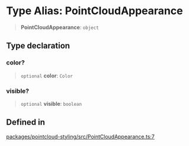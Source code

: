 # Type Alias: PointCloudAppearance

> **PointCloudAppearance**: `object`

## Type declaration

### color?

> `optional` **color**: `Color`

### visible?

> `optional` **visible**: `boolean`

## Defined in

[packages/pointcloud-styling/src/PointCloudAppearance.ts:7](https://github.com/cognitedata/reveal/blob/3aaed3491dba3f4ba9ecd87f495d35383cc73a1d/viewer/packages/pointcloud-styling/src/PointCloudAppearance.ts#L7)
